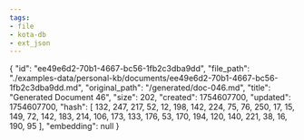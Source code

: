 ```yaml
---
tags:
- file
- kota-db
- ext_json
---
```

{
  "id": "ee49e6d2-70b1-4667-bc56-1fb2c3dba9dd",
  "file_path": "./examples-data/personal-kb/documents/ee49e6d2-70b1-4667-bc56-1fb2c3dba9dd.md",
  "original_path": "/generated/doc-046.md",
  "title": "Generated Document 46",
  "size": 202,
  "created": 1754607700,
  "updated": 1754607700,
  "hash": [
    132,
    247,
    217,
    52,
    12,
    198,
    142,
    224,
    75,
    76,
    250,
    17,
    15,
    149,
    72,
    142,
    183,
    214,
    106,
    173,
    133,
    176,
    53,
    170,
    194,
    120,
    140,
    221,
    38,
    16,
    190,
    95
  ],
  "embedding": null
}